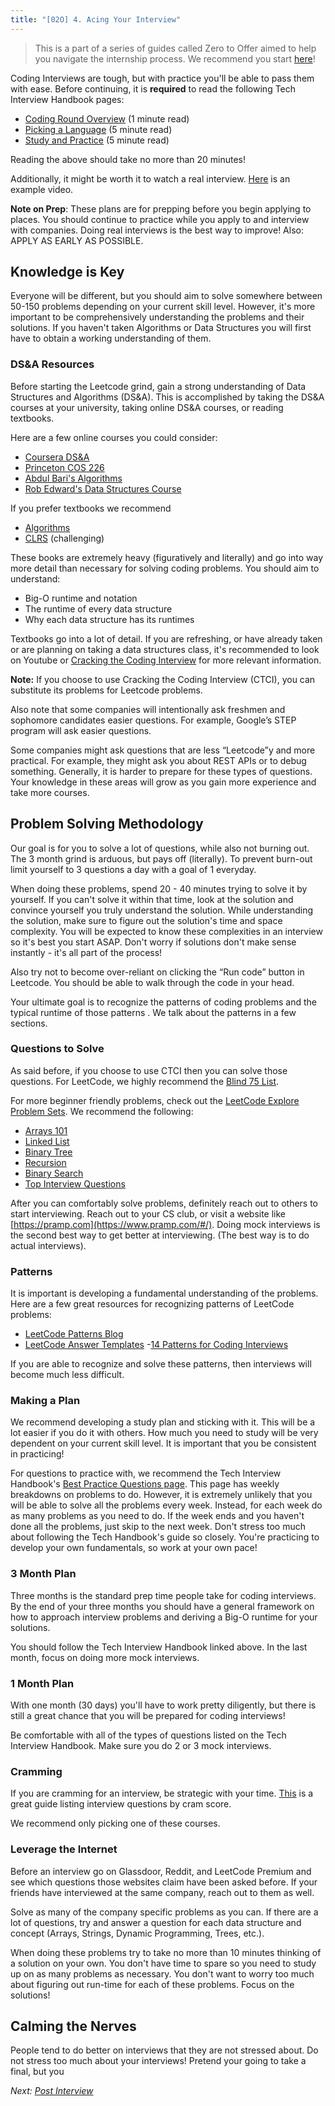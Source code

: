 ```yaml
---
title: "[02O] 4. Acing Your Interview"
---
```


> This is a part of a series of guides called Zero to Offer aimed to help you navigate the internship process. We recommend you start [here](/zero-to-offer/)!

Coding Interviews are tough, but with practice you'll be able to pass them with ease. Before continuing, it is **required** to read the following Tech Interview Handbook pages:

- [Coding Round Overview](https://yangshun.github.io/tech-interview-handbook/coding-round-overview) (1 minute read)
- [Picking a Language](https://yangshun.github.io/tech-interview-handbook/picking-a-language) (5 minute read)
- [Study and Practice](https://yangshun.github.io/tech-interview-handbook/study-and-practice) (5 minute read)

Reading the above should take no more than 20 minutes!

Additionally, it might be worth it to watch a real interview. [Here](https://www.youtube.com/watch?v=3Q_oYDQ2whs) is an example video.

**Note on Prep**: These plans are for prepping before you begin applying to places. You should continue to practice while you apply to and interview with companies. Doing real interviews is the best way to improve! Also: APPLY AS EARLY AS POSSIBLE.

## Knowledge is Key

Everyone will be different, but you should aim to solve somewhere between 50-150 problems depending on your current skill level. However, it's more important to be comprehensively understanding the problems and their solutions. If you haven't taken Algorithms or Data Structures you will first have to obtain a working understanding of them.

### DS&A Resources

Before starting the Leetcode grind, gain a strong understanding of Data Structures and Algorithms (DS&A). This is accomplished by taking the DS&A courses at your university, taking online DS&A courses, or reading textbooks.

Here are a few online courses you could consider:

- [Coursera DS&A](https://www.coursera.org/specializations/data-structures-algorithms)
- [Princeton COS 226](https://www.youtube.com/playlist?list=PLaLOVNqqD-2Hz-wATEaLxBGsZcdcDzMBw)
- [Abdul Bari's Algorithms](https://www.youtube.com/watch?v=0IAPZzGSbME&list=PLDN4rrl48XKpZkf03iYFl-O29szjTrs_O)
- [Rob Edward's Data Structures Course](https://www.youtube.com/watch?v=zgCnMvvw6Oo&list=PLpPXw4zFa0uKKhaSz87IowJnOTzh9tiBk)

If you prefer textbooks we recommend

- [Algorithms](https://algs4.cs.princeton.edu/home/)
- [CLRS](https://en.wikipedia.org/wiki/Introduction_to_Algorithms) (challenging)

These books are extremely heavy (figuratively and literally) and go into way more detail than necessary for solving coding problems. You should aim to understand:

- Big-O runtime and notation
- The runtime of every data structure
- Why each data structure has its runtimes

Textbooks go into a lot of detail. If you are refreshing, or have already taken or are planning on taking a data structures class, it's recommended to look on Youtube or [Cracking the Coding Interview](http://www.crackingthecodinginterview.com/) for more relevant information.

**Note:** If you choose to use Cracking the Coding Interview (CTCI), you can substitute its problems for Leetcode problems.

Also note that some companies will intentionally ask freshmen and sophomore candidates easier questions. For example, Google’s STEP program will ask easier questions.

Some companies might ask questions that are less “Leetcode”y and more practical. For example, they might ask you about REST APIs or to debug something. Generally, it is harder to prepare for these types of questions. Your knowledge in these areas will grow as you gain more experience and take more courses.

## Problem Solving Methodology

Our goal is for you to solve a lot of questions, while also not burning out. The 3 month grind is arduous, but pays off (literally). To prevent burn-out limit yourself to 3 questions a day with a goal of 1 everyday.

When doing these problems, spend 20 - 40 minutes trying to solve it by yourself. If you can't solve it within that time, look at the solution and convince yourself you truly understand the solution. While understanding the solution, make sure to figure out the solution's time and space complexity. You will be expected to know these complexities in an interview so it's best you start ASAP. Don't worry if solutions don't make sense instantly - it's all part of the process!

Also try not to become over-reliant on clicking the “Run code” button in Leetcode. You should be able to walk through the code in your head.

Your ultimate goal is to recognize the patterns of coding problems and the typical runtime of those patterns . We talk about the patterns in a few sections.

### Questions to Solve

As said before, if you choose to use CTCI then you can solve those questions. For LeetCode, we highly recommend the [Blind 75 List](https://www.teamblind.com/post/New-Year-Gift---Curated-List-of-Top-100-LeetCode-Questions-to-Save-Your-Time-OaM1orEU).

For more beginner friendly problems, check out the [LeetCode Explore Problem Sets](https://leetcode.com/explore). We recommend the following:

- [Arrays 101](https://leetcode.com/explore/learn/card/fun-with-arrays/)
- [Linked List](https://leetcode.com/explore/learn/card/linked-list/)
- [Binary Tree](https://leetcode.com/explore/learn/card/data-structure-tree/)
- [Recursion](https://leetcode.com/explore/learn/card/recursion-i/)
- [Binary Search](https://leetcode.com/explore/learn/card/binary-search/)
- [Top Interview Questions](https://leetcode.com/explore/featured/card/top-interview-questions-easy/)

After you can comfortably solve problems, definitely reach out to others to start interviewing. Reach out to your CS club, or visit a website like [https://pramp.com](https://www.pramp.com/#/). Doing mock interviews is the second best way to get better at interviewing. (The best way is to do actual interviews).

### Patterns

It is important is developing a fundamental understanding of the problems. Here are a few great resources for recognizing patterns of LeetCode problems:

- [LeetCode Patterns Blog](https://medium.com/leetcode-patterns)
- [LeetCode Answer Templates](https://jeremyaguilon.me/blog/a_collection_of_whiteboard_interview_templates) -[14 Patterns for Coding Interviews](https://hackernoon.com/14-patterns-to-ace-any-coding-interview-question-c5bb3357f6ed)

If you are able to recognize and solve these patterns, then interviews will become much less difficult.

### Making a Plan

We recommend developing a study plan and sticking with it. This will be a lot easier if you do it with others. How much you need to study will be very dependent on your current skill level. It is important that you be consistent in practicing!

For questions to practice with, we recommend the Tech Interview Handbook's [Best Practice Questions page](https://yangshun.github.io/tech-interview-handbook/best-practice-questions). This page has weekly breakdowns on problems to do. However, it is extremely unlikely that you will be able to solve all the problems every week. Instead, for each week do as many problems as you need to do. If the week ends and you haven't done all the problems, just skip to the next week. Don't stress too much about following the Tech Handbook's guide so closely. You're practicing to develop your own fundamentals, so work at your own pace!

### 3 Month Plan

Three months is the standard prep time people take for coding interviews. By the end of your three months you should have a general framework on how to approach interview problems and deriving a Big-O runtime for your solutions.

You should follow the Tech Interview Handbook linked above. In the last month, focus on doing more mock interviews.

### 1 Month Plan

With one month (30 days) you'll have to work pretty diligently, but there is still a great chance that you will be prepared for coding interviews!

Be comfortable with all of the types of questions listed on the Tech Interview Handbook. Make sure you do 2 or 3 mock interviews.

### Cramming

If you are cramming for an interview, be strategic with your time. [This](https://jeremyaguilon.me/blog/ranking_interview_questions_by_cram_score) is a great guide listing interview questions by cram score.

We recommend only picking one of these courses.

### Leverage the Internet

Before an interview go on Glassdoor, Reddit, and LeetCode Premium and see which questions those websites claim have been asked before. If your friends have interviewed at the same company, reach out to them as well.

Solve as many of the company specific problems as you can. If there are a lot of questions, try and answer a question for each data structure and concept (Arrays, Strings, Dynamic Programming, Trees, etc.).

When doing these problems try to take no more than 10 minutes thinking of a solution on your own. You don't have time to spare so you need to study up on as many problems as necessary. You don't want to worry too much about figuring out run-time for each of these problems. Focus on the solutions!

## Calming the Nerves

People tend to do better on interviews that they are not stressed about. Do not stress too much about your interviews! Pretend your going to take a final, but you

_Next: [Post Interview](/zero-to-offer/post-interview)_
